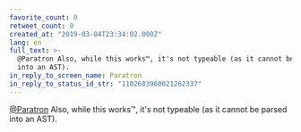 ```yaml
---
favorite_count: 0
retweet_count: 0
created_at: "2019-03-04T23:34:02.000Z"
lang: en
full_text: >-
  @Paratron Also, while this works™, it's not typeable (as it cannot be parsed
  into an AST).
in_reply_to_screen_name: Paratron
in_reply_to_status_id_str: "1102683960021262337"
---
```


[@Paratron](https://twitter.com/Paratron) Also, while this works™, it's not
typeable (as it cannot be parsed into an AST).

